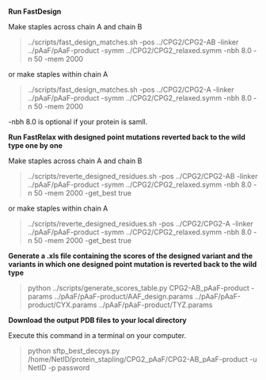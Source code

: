 **Run FastDesign**

Make staples across chain A and chain B
> ../scripts/fast_design_matches.sh -pos ../CPG2/CPG2-AB -linker ../pAaF/pAaF-product -symm ../CPG2/CPG2_relaxed.symm -nbh 8.0 -n 50 -mem 2000

or make staples within chain A
> ../scripts/fast_design_matches.sh -pos ../CPG2/CPG2-A -linker ../pAaF/pAaF-product -symm ../CPG2/CPG2_relaxed.symm -nbh 8.0 -n 50 -mem 2000

-nbh 8.0 is optional if your protein is samll.

**Run FastRelax with designed point mutations reverted back to the wild type one by one**

Make staples across chain A and chain B
> ../scripts/reverte_designed_residues.sh -pos ../CPG2/CPG2-AB -linker ../pAaF/pAaF-product -symm ../CPG2/CPG2_relaxed.symm -nbh 8.0 -n 50 -mem 2000 -get_best true

or make staples within chain A
> ../scripts/reverte_designed_residues.sh -pos ../CPG2/CPG2-A -linker ../pAaF/pAaF-product -symm ../CPG2/CPG2_relaxed.symm -nbh 8.0 -n 50 -mem 2000 -get_best true

**Generate a .xls file containing the scores of the designed variant and the variants in which one designed point mutation is reverted back to the wild type**
> python ../scripts/generate_scores_table.py CPG2-AB_pAaF-product -params ../pAaF/pAaF-product/AAF_design.params ../pAaF/pAaF-product/CYX.params ../pAaF/pAaF-product/TYZ.params

**Download the output PDB files to your local directory**

Execute this command in a terminal on your computer.
> python sftp_best_decoys.py /home/NetID/protein_stapling/CPG2_pAaF/CPG2-AB_pAaF-product -u NetID -p password
